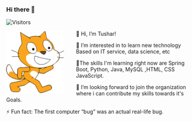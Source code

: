 ### Hi there 👋

![Visitors](https://api.visitorbadge.io/api/visitors?path=https%3A%2F%2Fgithub.com%2FTusharS07&countColor=%23263759&style=plastic&labelStyle=none) 
<br />

 <img align="left" height="170" src="https://raw.githubusercontent.com/hicodersofficial/images/main/giphy%20(2).gif" style="margin-right: 2rem;"/>
 
👋 Hi, I’m Tushar!

👀 I’m interested in to learn new technology Based on IT service, data science, etc

🌱The skills I'm learning right now are Spring Boot, Python, Java, MySQL ,HTML, CSS JavaScript.

💞️ I’m looking forward to join the organization where i can contribute my skills towards it's Goals.

⚡️ Fun fact: The first computer “bug” was an actual real-life bug.
